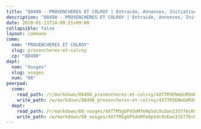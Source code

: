 ```yaml
---
title: "88490 - PROVENCHERES ET COLROY | Entraide, Annonces, Initiatives"
description: "88490 - PROVENCHERES ET COLROY | Entraide, Annonces, Initiatives"
date: 2020-01-11T14:09:21+09:00
collapsible: false
layout: commune
comm:
  nom: "PROVENCHERES ET COLROY"
  slug: provencheres-et-colroy
  cp: "88490"
dept:
  nom: "Vosges"
  slug: vosges
  num: "88"
peerpad:
  comm:
    read_path: /r/markdown/88490_provencheres-et-colroy/4XTTM3ENmGURXmPi1GXXRpyFJZ8VzbpKyzqn9GtpHEsDqajM2
    write_path: /w/markdown/88490_provencheres-et-colroy/4XTTM3ENmGURXmPi1GXXRpyFJZ8VzbpKyzqn9GtpHEsDqajM2-K3TgTySrCmC4P1BtKisAZERspyY4MrVFsuoyb9g7MSxufqLuSM7gpEcmNbMNAKpyPmwfL8KvuymyiAdfCApnUE4K9CufaZd1TSFibRC3qQyfKTAFqEaTQMVdkV5CqAZaU71cQPFE
  dept:
    read_path: /r/markdown/88_vosges/4XTTM5gGPXdoMfm9p5dc9sEwn3JS776cHSw64JYpD4AKnKgyh
    write_path: /w/markdown/88_vosges/4XTTM5gGPXdoMfm9p5dc9sEwn3JS776cHSw64JYpD4AKnKgyh-K3TgUjEFywcTUHQwfrd2vcZqhoXLakdoQGFv4iriv1FKkvQkBsudnBxafkQDfPcxTDRHN5T6bYyganuvcakuKenYoB5mPLKqUBjNMwpn75GQVixUmzXGkneDufRSqDthC8iyXi1Z
---
```


